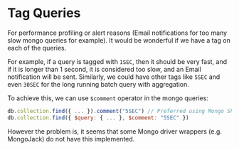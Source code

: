 # Tag Queries

For performance profiling or alert reasons (Email notifications for too many slow mongo queries for example). It would be wonderful if we have a tag on each of the queries.

For example, if a query is tagged with `1SEC`, then it should be very fast, and if it is longer than 1 second, it is considered too slow, and an Email notification will be sent. Similarly, we could have other tags like `5SEC` and even `30SEC` for the long running batch query with aggregation.

To achieve this, we can use `$comment` operator in the mongo queries:

```javascript
db.collection.find({ ... }).comment("5SEC") // Preferred using Mongo Shell
db.collection.find({ $query: { ... }, $comment: "5SEC" })
```

However the problem is, it seems that some Mongo driver wrappers (e.g. MongoJack) do not have this implemented.
